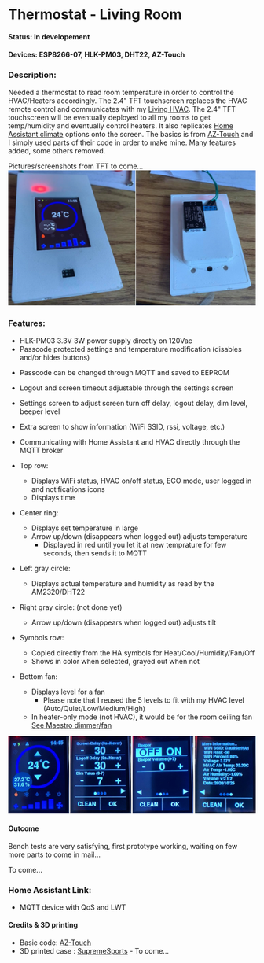 # Thermostat - Living Room #

#### Status: In developement ####

#### Devices: ESP8266-07, HLK-PM03, DHT22, AZ-Touch ####

### Description: ###
Needed a thermostat to read room temperature in order to control the HVAC/Heaters accordingly.
The 2.4" TFT touchscreen replaces the HVAC remote control and communicates with my [Living HVAC](https://github.com/SupremeSports/HA-Domotic/tree/master/Devices/Heaters%20and%20Thermostats/Living%20HVAC).
The 2.4" TFT touchscreen will be eventually deployed to all my rooms to get temp/humidity and eventually control heaters.
It also replicates [Home Assistant climate](https://www.home-assistant.io/integrations/climate/) options onto the screen.
The basics is from [AZ-Touch](https://www.hwhardsoft.de/english/projects/arduitouch-esp/) and I simply used parts of their code in order to make mine. Many features added, some others removed.

Pictures/screenshots from TFT to come...
![alt text](images/FrontBackView.jpg "Front/Back View")


### Features: ###
* HLK-PM03 3.3V 3W power supply directly on 120Vac
* Passcode protected settings and temperature modification (disables and/or hides buttons)
- Passcode can be changed through MQTT and saved to EEPROM
- Logout and screen timeout adjustable through the settings screen
- Settings screen to adjust screen turn off delay, logout delay, dim level, beeper level
- Extra screen to show information (WiFi SSID, rssi, voltage, etc.)
- Communicating with Home Assistant and HVAC directly through the MQTT broker

- Top row:
    - Displays WiFi status, HVAC on/off status, ECO mode, user logged in and notifications icons
    - Displays time
- Center ring:
    - Displays set temperature in large
    - Arrow up/down (disappears when logged out) adjusts temperature
        - Displayed in red until you let it at new temprature for few seconds, then sends it to MQTT
- Left gray circle:
    - Displays actual temperature and humidity as read by the AM2320/DHT22
- Right gray circle: (not done yet)
    - Arrow up/down (disappears when logged out) adjusts tilt
- Symbols row:
    - Copied directly from the HA symbols for Heat/Cool/Humidity/Fan/Off
    - Shows in color when selected, grayed out when not
- Bottom fan:
    - Displays level for a fan 
        - Please note that I reused the 5 levels to fit with my HVAC level (Auto/Quiet/Low/Medium/High)
    - In heater-only mode (not HVAC), it would be for the room ceiling fan [See Maestro dimmer/fan](https://github.com/SupremeSports/HA-Domotic/tree/master/Devices/Maestro%20Wall%20Dual%20Dimmer)

![alt text](images/AllScreens.jpg "All screens")


#### Outcome ####
Bench tests are very satisfying, first prototype working, waiting on few more parts to come in mail...

To come...

### Home Assistant Link: ###
- MQTT device with QoS and LWT

#### Credits & 3D printing
- Basic code: [AZ-Touch](https://www.hwhardsoft.de/english/projects/arduitouch-esp/)
- 3D printed case : [SupremeSports](https://www.thingiverse.com/supremesports/designs) - To come...
